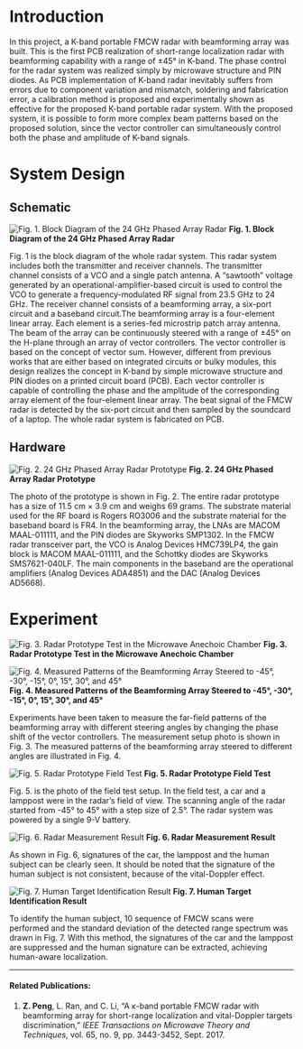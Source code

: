 # Introduction

In this project, a K-band portable FMCW radar with beamforming array was built. This is the first PCB realization of short-range localization radar with beamforming capability with a range of ±45° in K-band. The phase control for the radar system was realized simply by microwave structure and PIN diodes. As PCB implementation of K-band radar inevitably suffers from errors due to component variation and mismatch, soldering and fabrication error, a calibration method is proposed and experimentally shown as effective for the proposed K-band portable radar system.	With the proposed system, it is possible to form more complex beam patterns based on the proposed solution, since the vector controller can simultaneously control both the phase and amplitude of K-band signals.

# System Design

## Schematic

![Fig. 1. Block Diagram of the 24 GHz Phased Array Radar](https://zpeng.me/wp-content/uploads/2017/11/24g-phased-array-schematic.jpg)
**Fig. 1. Block Diagram of the 24 GHz Phased Array Radar**

Fig. 1 is the block diagram of the whole radar system. This radar system includes both the transmitter and receiver channels. The transmitter channel consists of a VCO and a single patch antenna. A “sawtooth” voltage generated by an operational-amplifier-based circuit is used to control the VCO to generate a frequency-modulated RF signal from 23.5 GHz to 24 GHz. The receiver channel consists of a beamforming array, a six-port circuit and a baseband circuit.The beamforming array is a four-element linear array. Each element is a series-fed microstrip patch array antenna. The beam of the array can be continuously steered with a range of ±45° on the H-plane through an array of vector controllers. The vector controller is based on the concept of vector sum. However, different from previous works that are either based on integrated circuits or bulky modules, this design realizes the concept in K-band by simple microwave structure and PIN diodes on a printed circuit board (PCB). Each vector controller is capable of controlling the phase and the amplitude of the corresponding array element of the four-element linear array. The beat signal of the FMCW radar is detected by the six-port circuit and then sampled by the soundcard of a laptop. The whole radar system is fabricated on PCB.

## Hardware

![Fig. 2. 24 GHz Phased Array Radar Prototype](https://zpeng.me/wp-content/uploads/2017/11/24g-phased-array-photo.jpg)
**Fig. 2. 24 GHz Phased Array Radar Prototype**

The photo of the prototype is shown in Fig. 2. The entire radar prototype has a size of 11.5 cm × 3.9 cm and weighs 69 grams. The substrate material used for the RF board is Rogers RO3006 and the substrate material for the baseband board is FR4. In the beamforming array, the LNAs are MACOM MAAL-011111, and the PIN diodes are Skyworks SMP1302. In the FMCW radar transceiver part, the VCO is Analog Devices HMC739LP4, the gain block is MACOM MAAL-011111, and the Schottky diodes are Skyworks SMS7621-040LF. The main components in the baseband are the operational amplifiers (Analog Devices ADA4851) and the DAC (Analog Devices AD5668).

# Experiment

![Fig. 3. Radar Prototype Test in the Microwave Anechoic Chamber](https://zpeng.me/wp-content/uploads/2017/11/24g-phased-array-chamber.jpg)
**Fig. 3. Radar Prototype Test in the Microwave Anechoic Chamber**

![Fig. 4. Measured Patterns of the Beamforming Array Steered to -45°, -30°, -15°, 0°, 15°, 30°, and 45°](https://zpeng.me/wp-content/uploads/2017/11/24g-phased-array-patterns.jpg)
**Fig. 4. Measured Patterns of the Beamforming Array Steered to -45°, -30°, -15°, 0°, 15°, 30°, and 45°**

Experiments have been taken to measure the far-field patterns of the beamforming array with different steering angles by changing the phase shift of the vector controllers. The measurement setup photo is shown in Fig. 3. The measured patterns of the beamforming array steered to different angles are illustrated in Fig. 4.

![Fig. 5. Radar Prototype Field Test](https://zpeng.me/wp-content/uploads/2017/11/24g-phased-array-experiment-photo.jpg)
**Fig. 5. Radar Prototype Field Test**

Fig. 5. is the photo of the field test setup. In the field test, a car and a lamppost were in the radar’s field of view. The scanning angle of the radar started from -45° to 45° with a step size of 2.5°. The radar system was powered by a single 9-V battery.

![Fig. 6. Radar Measurement Result](https://zpeng.me/wp-content/uploads/2017/11/24g-phased-array-scan.jpg)
**Fig. 6. Radar Measurement Result**

As shown in Fig. 6, signatures of the car, the lamppost and the human subject can be clearly seen. It should be noted that the signature of the human subject is not consistent, because of the vital-Doppler effect.

![Fig. 7. Human Target Identification Result](https://zpeng.me/wp-content/uploads/2017/11/24g-phased-array-scan-extraction.jpg)
**Fig. 7. Human Target Identification Result**

To identify the human subject, 10 sequence of FMCW scans were performed and the standard deviation of the detected range spectrum was drawn in Fig. 7. With this method, the signatures of the car and the lamppost are suppressed and the human signature can be extracted, achieving human-aware localization.

----------

#### Related Publications:

 1. **Z. Peng**, L. Ran, and C. Li, “A κ-band portable FMCW radar with beamforming array for short-range localization and vital-Doppler targets discrimination,” *IEEE Transactions on Microwave Theory and Techniques*, vol. 65, no. 9, pp. 3443-3452, Sept. 2017.
